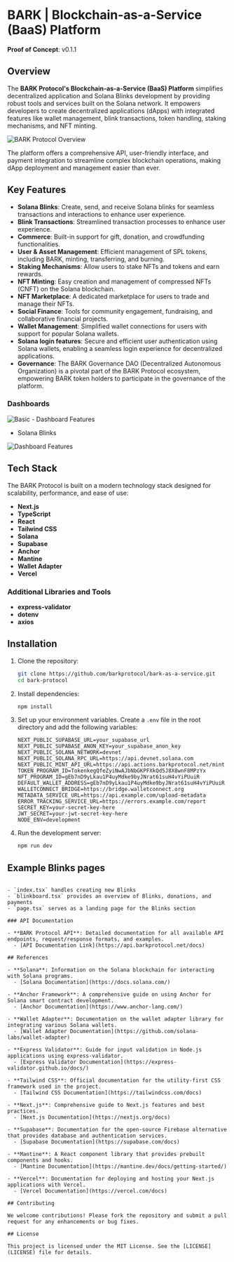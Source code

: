 # BARK | Blockchain-as-a-Service (BaaS) Platform
**Proof of Concept**: v0.1.1

## Overview

The **BARK Protocol's Blockchain-as-a-Service (BaaS) Platform** simplifies decentralized application and Solana Blinks development by providing robust tools and services built on the Solana network. It empowers developers to create decentralized applications (dApps) with integrated features like wallet management, blink transactions, token handling, staking mechanisms, and NFT minting.

![BARK Protocol Overview](.github/images/overview.png)

The platform offers a comprehensive API, user-friendly interface, and payment integration to streamline complex blockchain operations, making dApp deployment and management easier than ever.

## Key Features

- **Solana Blinks**: Create, send, and receive Solana blinks for seamless transactions and interactions to enhance user experience.
- **Blink Transactions**: Streamlined transaction processes to enhance user experience.
- **Commerce**: Built-in support for gift, donation, and crowdfunding functionalities.
- **User & Asset Management**: Efficient management of SPL tokens, including BARK, minting, transferring, and burning.
- **Staking Mechanisms**: Allow users to stake NFTs and tokens and earn rewards.
- **NFT Minting**: Easy creation and management of compressed NFTs (CNFT) on the Solana blockchain.
- **NFT Marketplace**: A dedicated marketplace for users to trade and manage their NFTs.
- **Social Finance**: Tools for community engagement, fundraising, and collaborative financial projects.
- **Wallet Management**: Simplified wallet connections for users with support for popular Solana wallets.
- **Solana login features**: Secure and efficient user authentication using Solana wallets, enabling a seamless login experience for decentralized applications.
- **Governance**: The BARK Governance DAO (Decentralized Autonomous Organization) is a pivotal part of the BARK Protocol ecosystem, empowering BARK token holders to participate in the governance of the platform.

### Dashboards

![Basic - Dashboard Features](.github/images/basic-dashboard.png)

- Solana Blinks

![Dashboard Features](.github/images/dashboard.png)

## Tech Stack

The BARK Protocol is built on a modern technology stack designed for scalability, performance, and ease of use:

- **Next.js**
- **TypeScript**
- **React**
- **Tailwind CSS**
- **Solana**
- **Supabase**
- **Anchor**
- **Mantine**
- **Wallet Adapter**
- **Vercel**

### Additional Libraries and Tools

- **express-validator**
- **dotenv**
- **axios**

## Installation

1. Clone the repository:
   ```bash
   git clone https://github.com/barkprotocol/bark-as-a-service.git
   cd bark-protocol
   ```

2. Install dependencies:
   ```bash
   npm install
   ```

3. Set up your environment variables. Create a `.env` file in the root directory and add the following variables:
   ```
   NEXT_PUBLIC_SUPABASE_URL=your_supabase_url
   NEXT_PUBLIC_SUPABASE_ANON_KEY=your_supabase_anon_key
   NEXT_PUBLIC_SOLANA_NETWORK=devnet
   NEXT_PUBLIC_SOLANA_RPC_URL=https://api.devnet.solana.com
   NEXT_PUBLIC_MINT_API_URL=https://api.actions.barkprotocol.net/mint
   TOKEN_PROGRAM_ID=TokenkegQfeZyiNwAJbNbGKPFXkQd5J8X8wnF8MPzYx
   NFT_PROGRAM_ID=gEb7nD9yLkau1P4uyMdke9byJNrat61suH4vYiPUuiR
   DEFAULT_WALLET_ADDRESS=gEb7nD9yLkau1P4uyMdke9byJNrat61suH4vYiPUuiR
   WALLETCONNECT_BRIDGE=https://bridge.walletconnect.org
   METADATA_SERVICE_URL=https://api.example.com/upload-metadata
   ERROR_TRACKING_SERVICE_URL=https://errors.example.com/report
   SECRET_KEY=your-secret-key-here
   JWT_SECRET=your-jwt-secret-key-here
   NODE_ENV=development
   ```

4. Run the development server:
   ```bash
   npm run dev
   ```

## Example Blinks pages

```blinks/

- `index.tsx` handles creating new Blinks
- `blinkboard.tsx` provides an overview of Blinks, donations, and payments
- `page.tsx` serves as a landing page for the Blinks section

### API Documentation

- **BARK Protocol API**: Detailed documentation for all available API endpoints, request/response formats, and examples.
  - [API Documentation Link](https://api.barkprotocol.net/docs)

## References

- **Solana**: Information on the Solana blockchain for interacting with Solana programs.
  - [Solana Documentation](https://docs.solana.com/)

- **Anchor Framework**: A comprehensive guide on using Anchor for Solana smart contract development.
  - [Anchor Documentation](https://www.anchor-lang.com/)

- **Wallet Adapter**: Documentation on the wallet adapter library for integrating various Solana wallets.
  - [Wallet Adapter Documentation](https://github.com/solana-labs/wallet-adapter)

- **Express Validator**: Guide for input validation in Node.js applications using express-validator.
  - [Express Validator Documentation](https://express-validator.github.io/docs/)

- **Tailwind CSS**: Official documentation for the utility-first CSS framework used in the project.
  - [Tailwind CSS Documentation](https://tailwindcss.com/docs)

- **Next.js**: Comprehensive guide to Next.js features and best practices.
  - [Next.js Documentation](https://nextjs.org/docs)

- **Supabase**: Documentation for the open-source Firebase alternative that provides database and authentication services.
  - [Supabase Documentation](https://supabase.com/docs)

- **Mantine**: A React component library that provides prebuilt components and hooks.
  - [Mantine Documentation](https://mantine.dev/docs/getting-started/)

- **Vercel**: Documentation for deploying and hosting your Next.js applications with Vercel.
  - [Vercel Documentation](https://vercel.com/docs)

## Contributing

We welcome contributions! Please fork the repository and submit a pull request for any enhancements or bug fixes.

## License

This project is licensed under the MIT License. See the [LICENSE](LICENSE) file for details.
